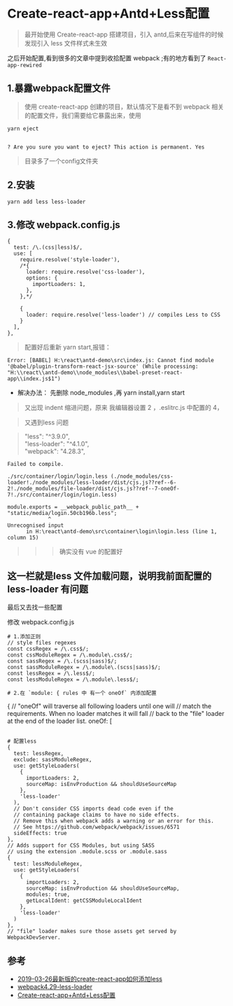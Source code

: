 # Create-react-app+Antd+Less配置

>最开始使用 Create-react-app 搭建项目，引入 antd,后来在写组件的时候发现引入 less 文件样式未生效


之后开始配置,看到很多的文章中提到收拾配置 webpack ;有的地方看到了 `React-app-rewired`




## 1.暴露webpack配置文件
>使用 create-react-app 创建的项目，默认情况下是看不到 webpack 相关的配置文件，我们需要给它暴露出来，使用

```
yarn eject


? Are you sure you want to eject? This action is permanent. Yes
```

>目录多了一个config文件夹

## 2.安装

```
yarn add less less-loader
```

## 3.修改 webpack.config.js 

```
{
  test: /\.(css|less)$/,
  use: [
    require.resolve('style-loader'),
    /*{
      loader: require.resolve('css-loader'),
      options: {
        importLoaders: 1,
      },
    },*/
    
    {
      loader: require.resolve('less-loader') // compiles Less to CSS
    }
  ],
},
```

>配置好后重新 yarn start,报错：
```
Error: [BABEL] H:\react\antd-demo\src\index.js: Cannot find module '@babel/plugin-transform-react-jsx-source' (While processing: "H:\\react\\antd-demo\\node_modules\\babel-preset-react-app\\index.js$1")
```
- 解决办法： 先删除 node_modules ,再 yarn install,yarn start

> 又出现 indent 缩进问题，原来 我编辑器设置 2 ，.eslitrc.js 中配置的 4，



>又遇到less 问题

>"less": "^3.9.0",  
"less-loader": "^4.1.0",  
"webpack": "4.28.3",

```
Failed to compile.

./src/container/login/login.less (./node_modules/css-loader!./node_modules/less-loader/dist/cjs.js??ref--6-2!./node_modules/file-loader/dist/cjs.js??ref--7-oneOf-7!./src/container/login/login.less)

module.exports = __webpack_public_path__ + "static/media/login.50cb196b.less";
             ^
Unrecognised input
      in H:\react\antd-demo\src\container\login\login.less (line 1, column 15)

```
>>>确实没有 vue 的配置好

## 这一栏就是less 文件加载问题，说明我前面配置的 less-loader 有问题

最后又去找一些配置

修改 webpack.config.js

```
# 1.添加正则
// style files regexes
const cssRegex = /\.css$/;
const cssModuleRegex = /\.module\.css$/;
const sassRegex = /\.(scss|sass)$/;
const sassModuleRegex = /\.module\.(scss|sass)$/;
const lessRegex = /\.less$/;
const lessModuleRegex = /\.module\.less$/;

# 2.在 `module: { rules 中 有一个 oneOf` 内添加配置
```
{
  // "oneOf" will traverse all following loaders until one will
  // match the requirements. When no loader matches it will fall
  // back to the "file" loader at the end of the loader list.
  oneOf: [
```

# 配置less
{
  test: lessRegex,
  exclude: sassModuleRegex,
  use: getStyleLoaders(
    {
      importLoaders: 2,
      sourceMap: isEnvProduction && shouldUseSourceMap
    },
    'less-loader'
  ),
  // Don't consider CSS imports dead code even if the
  // containing package claims to have no side effects.
  // Remove this when webpack adds a warning or an error for this.
  // See https://github.com/webpack/webpack/issues/6571
  sideEffects: true
},
// Adds support for CSS Modules, but using SASS
// using the extension .module.scss or .module.sass
{
  test: lessModuleRegex,
  use: getStyleLoaders(
    {
      importLoaders: 2,
      sourceMap: isEnvProduction && shouldUseSourceMap,
      modules: true,
      getLocalIdent: getCSSModuleLocalIdent
    },
    'less-loader'
  )
},
// "file" loader makes sure those assets get served by WebpackDevServer.
```

## 参考
- [2019-03-26最新版的create-react-app如何添加less](https://blog.csdn.net/jackie_bobo/article/details/88352568)
- [webpack4.29-less-loader](https://webpack.docschina.org/loaders/less-loader/)
- [Create-react-app+Antd+Less配置](https://blog.csdn.net/qq_40963664/article/details/80590729)